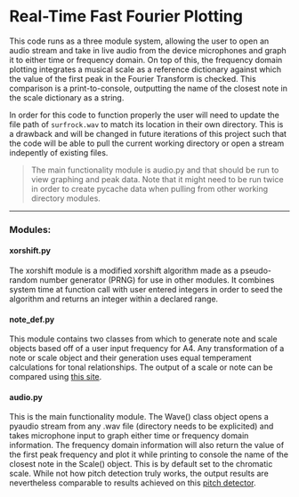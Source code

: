 # Real-Time Fast Fourier Plotting

This code runs as a three module system, allowing the user to open an audio stream and take in live audio from the device microphones and graph it to either time or frequency domain. On top of this, the frequency domain plotting integrates a musical scale as a reference dictionary against which the value of the first peak in the Fourier Transform is checked. This comparison is a print-to-console, outputting the name of the closest note in the scale dictionary as a string.

In order for this code to function properly the user will need to update the file path of `surfrock.wav` to match its location in their own directory. This is a drawback and will be changed in future iterations of this project such that the code will be able to pull the current working directory or open a stream indepently of existing files.

> The main functionality module is audio.py and that should be run to view graphing and peak data. Note that it might need to be run twice in order to create pycache data when pulling from other working directory modules.

***

### Modules:

#### xorshift.py

The xorshift module is a modified xorshift algorithm made as a pseudo-random number generator (PRNG) for use in other modules. It combines system time at function call with user entered integers in order to seed the algorithm and returns an integer within a declared range.

#### note_def.py

This module contains two classes from which to generate note and scale objects based off of a user input frequency for A4. Any transformation of a note or scale object and their generation uses equal temperament calculations for tonal relationships. The output of a scale or note can be compared using [this site](https://pages.mtu.edu/~suits/notefreqs.html).

#### audio.py

This is the main functionality module. The Wave() class object opens a pyaudio stream from any .wav file (directory needs to be explicited) and takes microphone input to graph either time or frequency domain information. The frequency domain information will also return the value of the first peak frequency and plot it while printing to console the name of the closest note in the Scale() object. This is by default set to the chromatic scale. While not how pitch detection truly works, the output results are nevertheless comparable to results achieved on this [pitch detector](https://www.onlinemictest.com/tuners/pitch-detector/).
